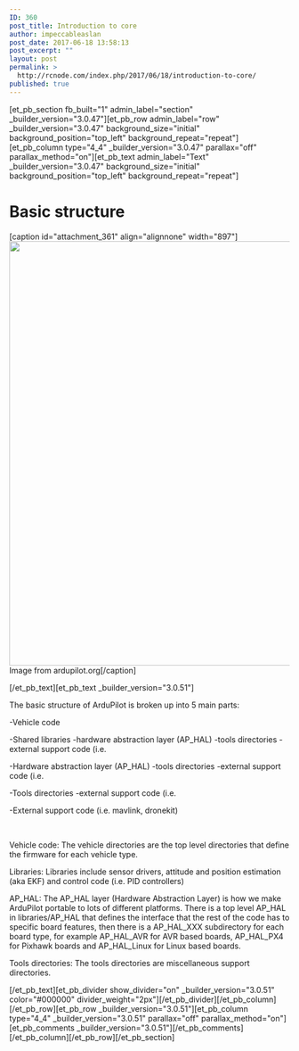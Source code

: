 ```yaml
---
ID: 360
post_title: Introduction to core
author: impeccableaslan
post_date: 2017-06-18 13:58:13
post_excerpt: ""
layout: post
permalink: >
  http://rcnode.com/index.php/2017/06/18/introduction-to-core/
published: true
---
```

[et_pb_section fb_built="1" admin_label="section" _builder_version="3.0.47"][et_pb_row admin_label="row" _builder_version="3.0.47" background_size="initial" background_position="top_left" background_repeat="repeat"][et_pb_column type="4_4" _builder_version="3.0.47" parallax="off" parallax_method="on"][et_pb_text admin_label="Text" _builder_version="3.0.47" background_size="initial" background_position="top_left" background_repeat="repeat"]<h1>Basic structure</h1>
<p>[caption id="attachment_361" align="alignnone" width="897"]<img class="size-full wp-image-361" src="http://rcnode.com/wp-content/uploads/2017/06/Intro-to-core.png" alt="" width="897" height="761" /> Image from ardupilot.org[/caption]</p>
[/et_pb_text][et_pb_text _builder_version="3.0.51"]<p>The basic structure of ArduPilot is broken up into 5 main parts:</p>
<p>-Vehicle code</p>
<p>-Shared libraries -hardware abstraction layer (AP_HAL) -tools directories -external support code (i.e.</p>
<p>-Hardware abstraction layer (AP_HAL) -tools directories -external support code (i.e.</p>
<p>-Tools directories -external support code (i.e.</p>
<p>-External support code (i.e. <g class="gr_ gr_3 gr-alert gr_spell gr_inline_cards gr_run_anim ContextualSpelling ins-del multiReplace" id="3" data-gr-id="3">mavlink</g>, <g class="gr_ gr_4 gr-alert gr_spell gr_inline_cards gr_run_anim ContextualSpelling ins-del multiReplace" id="4" data-gr-id="4">dronekit</g>)</p>
<p><br/></p>
<p class="">Vehicle <g class="gr_ gr_268 gr-alert gr_spell gr_inline_cards gr_run_anim ContextualSpelling ins-del multiReplace" id="268" data-gr-id="268">code</g>: The vehicle directories are the top level directories that define the firmware for each vehicle type.</p>
<p class="">Libraries: Libraries include sensor drivers, attitude and position estimation (aka EKF) and control code (i.e. PID controllers)</p>
<p class="">AP_HAL: The AP_HAL layer (Hardware Abstraction Layer) is how we make ArduPilot portable to lots of different platforms. There is a top level AP_HAL in libraries/AP_HAL that defines the interface that the rest of the code has to specific board features, then there is <g class="gr_ gr_290 gr-alert gr_gramm gr_inline_cards gr_run_anim Grammar multiReplace" id="290" data-gr-id="290">a AP_HAL_XXX</g> subdirectory for each board type, for <g class="gr_ gr_291 gr-alert gr_gramm gr_inline_cards gr_run_anim Punctuation only-ins replaceWithoutSep" id="291" data-gr-id="291">example</g> AP_HAL_AVR for AVR based boards, AP_HAL_PX4 for Pixhawk boards and AP_HAL_Linux for Linux based boards.</p>
<p class="">Tools directories: The tools directories are miscellaneous support directories.</p>[/et_pb_text][et_pb_divider show_divider="on" _builder_version="3.0.51" color="#000000" divider_weight="2px"][/et_pb_divider][/et_pb_column][/et_pb_row][et_pb_row _builder_version="3.0.51"][et_pb_column type="4_4" _builder_version="3.0.51" parallax="off" parallax_method="on"][et_pb_comments _builder_version="3.0.51"][/et_pb_comments][/et_pb_column][/et_pb_row][/et_pb_section]
